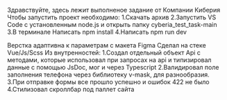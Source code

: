 Здравствуйте, здесь лежит выполненое задание от Компании Киберия
Чтобы запустить проект необходимо:
1.Скачать архив
2.Запустить VS Code с установленным node.js и открыть папку cyberia_test_task-main
3.В терминале Написать npm install
4.Написать npm run dev

Верстка адаптивна к параметрам с макета Figma
Сделал на стеке Vue/Js/Scss
Из внутренностей:
1.Создал отдельный объект Api с методами, которые использовал при запросах на api и типизировал данные с помощью JsDoc, мог и через Typescript
2.Валидировал поле заполнения телефона через библиотеку v-mask, для разнообразия.
3.При отправке формы все прошло успешно и ошибок 422 не было
4.Стилизовал скроллбар под паллет сайта
